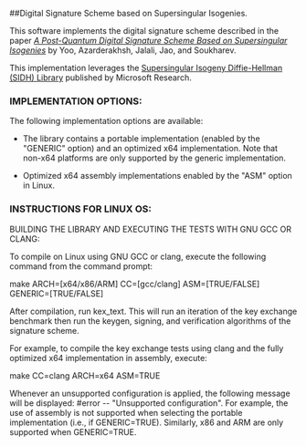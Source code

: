 ##Digital Signature Scheme based on Supersingular Isogenies.

This software implements the digital signature scheme described in the paper [*A Post-Quantum Digital Signature Scheme Based on Supersingular Isogenies*](https://eprint.iacr.org/2017/186) by Yoo, Azarderakhsh, Jalali, Jao, and Soukharev.

This implementation leverages the [Supersingular Isogeny Diffie-Hellman (SIDH) Library](https://www.microsoft.com/en-us/research/project/sidh-library/) published by Microsoft Research.


### IMPLEMENTATION OPTIONS:

The following implementation options are available:

- The library contains a portable implementation (enabled by the "GENERIC" option) and an optimized
  x64 implementation. Note that non-x64 platforms are only supported by the generic implementation. 

- Optimized x64 assembly implementations enabled by the "ASM" option in Linux.



### INSTRUCTIONS FOR LINUX OS:

BUILDING THE LIBRARY AND EXECUTING THE TESTS WITH GNU GCC OR CLANG:

To compile on Linux using GNU GCC or clang, execute the following command from the command prompt:

make ARCH=[x64/x86/ARM] CC=[gcc/clang] ASM=[TRUE/FALSE] GENERIC=[TRUE/FALSE]

After compilation, run kex_text. This will run an iteration of the key exchange benchmark then run the keygen, 
signing, and verification algorithms of the signature scheme.

For example, to compile the key exchange tests using clang and the fully optimized x64 implementation 
in assembly, execute:

make CC=clang ARCH=x64 ASM=TRUE

Whenever an unsupported configuration is applied, the following message will be displayed: #error -- 
"Unsupported configuration". For example, the use of assembly is not supported when selecting the portable 
implementation (i.e., if GENERIC=TRUE). Similarly, x86 and ARM are only supported when GENERIC=TRUE.
